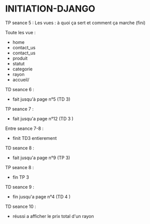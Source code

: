# INITIATION-DJANGO
TP seance 5 :
Les vues : à quoi ça sert et comment ça marche (fini)  

Toute les vue : 
- home
- contact_us
- contact_us
- produit
- statut
- categorie
- rayon
- accueil/<param>

TD seance 6 : 
 - fait jusqu'à page n°5 (TD 3)

TP seance 7 :
 - fait jusqu'a page n°12 (TD 3 )

Entre seance 7-8 : 
 - finit TD3 entierement 

TD seance 8 : 
 - fait jusqu'a page n°9 (TP 3)

TP seance 8 : 
 - fin TP 3

TD seance 9 : 
 - fin jusqu'a page n°4 (TD 4 )

TD seance 10 :
 - réussi a afficher le prix total d'un rayon 